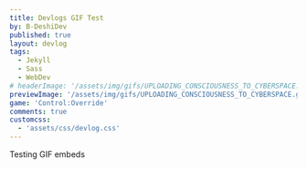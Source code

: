 ```yaml
---
title: Devlogs GIF Test
by: B-DeshiDev
published: true
layout: devlog
tags:
  - Jekyll
  - Sass
  - WebDev
# headerImage: '/assets/img/gifs/UPLOADING_CONSCIOUSNESS_TO_CYBERSPACE.gif'
previewImage: '/assets/img/gifs/UPLOADING_CONSCIOUSNESS_TO_CYBERSPACE.gif'
game: 'Control:Override'
comments: true
customcss:
  - 'assets/css/devlog.css'
---
```

Testing GIF embeds